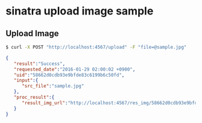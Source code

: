 # sinatra upload image sample

## Upload Image

```sh
$ curl -X POST "http://localhost:4567/upload" -F "file=@sample.jpg"
```

```json
{
   "result":"Success",
   "requested_date":"2016-01-29 02:00:02 +0900",
   "uid":"58662d0cdb93e9bfde83c6199b6c50fd",
   "input":{
      "src_file":"sample.jpg"
   },
   "proc_result":{
      "result_img_url":"http://localhost:4567/res_img/58662d0cdb93e9bfde83c6199b6c50fd.jpg"
   }
}
```